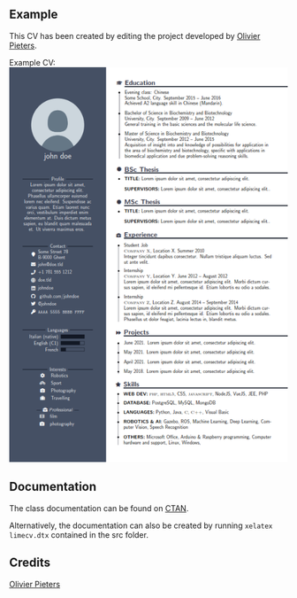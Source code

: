
## Example
This CV has been created by editing the project developed by [Olivier Pieters](https://olivierpieters.be/projects/limecv).

Example CV:
![CV example](https://github.com/95gas/Modern-limecv-based-CV/blob/main/CV_001.png)


## Documentation

The class documentation can be found on [CTAN](http://ctan.org/tex-archive/macros/latex/contrib/limecv/limecv.pdf).

Alternatively, the documentation can also be created by running `xelatex limecv.dtx` contained in the src folder.


## Credits
[Olivier Pieters](https://github.com/opieters/limecv) 

[blog]: https://olivierpieters.be/blog/archive/tag/limecv

